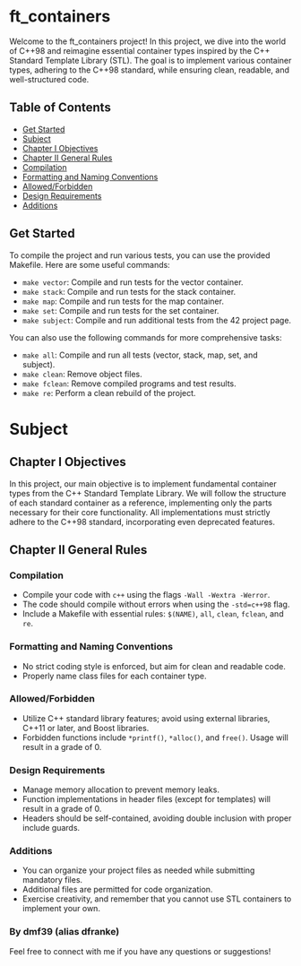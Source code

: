 # ft_containers

Welcome to the ft_containers project! In this project, we dive into the world of C++98 and reimagine essential container types inspired by the C++ Standard Template Library (STL). The goal is to implement various container types, adhering to the C++98 standard, while ensuring clean, readable, and well-structured code.

## Table of Contents
- [Get Started](#get-started)
- [Subject](#subject)
- [Chapter I Objectives](#chapter-i-objectives)
- [Chapter II General Rules](#chapter-ii-general-rules)
- [Compilation](#compilation)
- [Formatting and Naming Conventions](#formatting-and-naming-conventions)
- [Allowed/Forbidden](#allowedforbidden)
- [Design Requirements](#design-requirements)
- [Additions](#additions)

## Get Started

To compile the project and run various tests, you can use the provided Makefile. Here are some useful commands:

- `make vector`: Compile and run tests for the vector container.
- `make stack`: Compile and run tests for the stack container.
- `make map`: Compile and run tests for the map container.
- `make set`: Compile and run tests for the set container.
- `make subject`: Compile and run additional tests from the 42 project page.

You can also use the following commands for more comprehensive tasks:

- `make all`: Compile and run all tests (vector, stack, map, set, and subject).
- `make clean`: Remove object files.
- `make fclean`: Remove compiled programs and test results.
- `make re`: Perform a clean rebuild of the project.

# Subject

## Chapter I Objectives

In this project, our main objective is to implement fundamental container types from the C++ Standard Template Library. We will follow the structure of each standard container as a reference, implementing only the parts necessary for their core functionality. All implementations must strictly adhere to the C++98 standard, incorporating even deprecated features.

## Chapter II General Rules

### Compilation

- Compile your code with `c++` using the flags `-Wall -Wextra -Werror`.
- The code should compile without errors when using the `-std=c++98` flag.
- Include a Makefile with essential rules: `$(NAME)`, `all`, `clean`, `fclean`, and `re`.

### Formatting and Naming Conventions

- No strict coding style is enforced, but aim for clean and readable code.
- Properly name class files for each container type.

### Allowed/Forbidden

- Utilize C++ standard library features; avoid using external libraries, C++11 or later, and Boost libraries.
- Forbidden functions include `*printf()`, `*alloc()`, and `free()`. Usage will result in a grade of 0.

### Design Requirements

- Manage memory allocation to prevent memory leaks.
- Function implementations in header files (except for templates) will result in a grade of 0.
- Headers should be self-contained, avoiding double inclusion with proper include guards.

### Additions

- You can organize your project files as needed while submitting mandatory files.
- Additional files are permitted for code organization.
- Exercise creativity, and remember that you cannot use STL containers to implement your own.

### By dmf39 (alias dfranke)

Feel free to connect with me if you have any questions or suggestions!